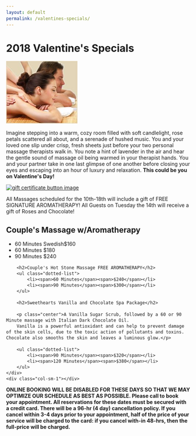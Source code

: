 ```yaml
---                                                                            
layout: default 
permalink: /valentines-specials/                                                          
--- 
```


# 2018 Valentine's Specials

<div class="row">
	<div class="col-sm-2"></div>
	<div class="col-sm-2 center">
		<img src="/assets/images/couples_massage_charleston.jpg" alt="a couple getting a massage together" class="img-thumbnail" title="Couples Massage in Charleston SC">
	</div>
	<div class="col-sm-6">
		<p>Imagine stepping into a warm, cozy room filled with soft candlelight, rose petals scattered all about, 
			and a serenade of hushed music.  You and your loved one slip under crisp, fresh sheets just before your two 
			personal massage therapists walk in. You note a hint of lavender in the air and hear the gentle sound of massage 
			oil being warmed in your therapist hands. You and your partner take in one last glimpse of one another before 
			closing your eyes and escaping into an hour of luxury and relaxation.  
			<strong>This could be you on Valentine's Day!</strong>
		</p>
	</div>
	<div class="col-sm-2"></div>
</div>

<div class="row">
	<div class="col-sm-5"></div>
	<div class="col-sm-2 center">
		<a href="https://www.thegiftcardcafe.com/cart/index.php?storeID=2336" target="_blank">
			<img src="http://www.thegiftcardcafe.com/cart/images/giftButton1.gif" alt="gift certificate button image">
		</a>
	</div>
	<div class="col-sm-5"></div>
	<div class="col-12">
		<p class="center">
			All Massages scheduled for the 10th-18th will include a gift of FREE SIGNATURE AROMATHERAPY!  All Guests on Tuesday the 14th will receive a gift of Roses and Chocolate!
		</p>
	</div>
</div>

<div class="row">
	<div class="col-sm-1"></div>
	<div class="col-sm-10">
		<h2>Couple's Massage w/Aromatherapy</h2>
		<ul class="dotted-list">
			<li><span>60 Minutes Swedish</span><span>$160</span></li>
			<li><span>60 Minutes </span><span>$180</span></li>
			<li><span>90 Minutes </span><span>$240</span></li>
		</ul>

		<h2>Couple's Hot Stone Massage FREE AROMATHERAPY</h2>
		<ul class="dotted-list">
			<li><span>60 Minutes</span><span>$240</span></li> 
			<li><span>90 Minutes</span><span>$300</span></li> 
		</ul>

		<h2>Sweethearts Vanilla and Chocolate Spa Package</h2>

		<p class="center">A Vanilla Sugar Scrub, followed by a 60 or 90 Minute massage with Italian Dark Chocolate Oil.
		Vanilla is a powerful antioxidant and can help to prevent damage of the skin cells, due to the toxic action of pollutants and toxins.   Chocolate also smooths the skin and leaves a luminous glow.</p>

		<ul class="dotted-list">
			<li><span>90 Minutes</span><span>$320</span></li> 
			<li><span>120 Minutes</span><span>$380</span></li> 
		</ul>
	</div>
	<div class="col-sm-1"></div>
</div>

<strong>ONLINE BOOKING WILL BE DISABLED FOR THESE DAYS SO THAT WE MAY OPTIMIZE OUR SCHEDULE AS BEST AS POSSIBLE.   Please call to book your appointment.  All reservations for these dates must be secured with a credit card.  There will be a 96-hr (4 day) cancellation policy.  If you cancel within 3-4 days prior to your appointment, half of the price of your service will be charged to the card: if you cancel with-in 48-hrs, then the full-price will be charged.</strong>
